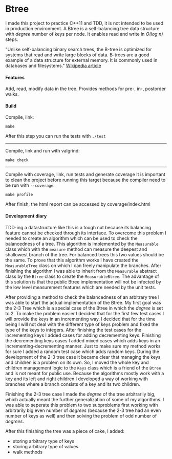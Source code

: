 # Btree #

I made this project to practice C++11 and TDD, it is not intended to be used in production environment.
A Btree is a self-balancing tree data structure with *degree* number of keys per node.
It enables read and write in *O(log n)* steps.


"Unlike self-balancing binary search trees, the B-tree is optimized for systems that read and write large blocks of data.
B-trees are a good example of a data structure for external memory. It is commonly used in databases and filesystems."
[Wikipedia article](https://en.wikipedia.org/wiki/B-tree)


#### Features ####

Add, read, modify data in the tree. Provides methods for pre-, in-, postorder walks.

#### Build ####

Compile, link:

`make`

After this step you can run the tests with `./test`

---

Compile, link and run with valgrind:

`make check`

---

Compile with coverage, link, run tests and generate coverage
It is important to clean the project before running this target because the compiler need to be run with `--coverage`:

`make profile`

After finish, the html report can be accessed by coverage/index.html


#### Development diary ####

TDD-ing a datastructure like this is a tough nut because its balancing feature cannot be checked through its interface.
To overcome this problem I needed to create an algorithm which can be used to check the balancedness of a tree.
This algorithm is implemented by the `Measurable` class which with the `measure` method can measure the deepest and
shallowest branch of the tree. For balanced trees this two values should be the same. To prove that this algorithm works
I have created the `MeasurableTree` class on which I can freely manipulate the branches. After finishing the algorithm
I was able to inherit from the `Measurable` abstract class by the `Btree` class to create the `MeasurableBtree`.
The advantage of this solution is that the public Btree implementation will not be infected by the low level
measurement features which are needed by the unit tests.


After providing a method to check the balancedness of an arbitrary tree I was able to start the actual implementation
of the Btree. My first goal was the 2-3 Tree which is a special case of the Btree in which the *degree* is set to 2.
To make the problem easier I decided that for the first few test cases I will provide the keys in an incrementing way.
I decided that for the time being I will not deal with the different type of keys problem and fixed the type of the
keys to integers.
After finishing the test cases for the incrementing keys I added cases for adding decrementing keys.
Finishing the decrementing keys cases I added mixed cases which adds keys in an incrementing-decrementing manner.
Just to make sure my method works for sure I added a random test case which adds random keys.
During the development of the 2-3 tree case it became clear that managing the keys and children is a problem on its own.
So, I moved the whole key and children management logic to the `Keys` class which is a friend of the `Btree` and
is not meant for public use. Because the algorithms mostly work with a key and its left and right children
I developed a way of working with branches where a branch consists of a key and its two children.


Finishing the 2-3 tree case I made the *degree* of the tree arbitrarily big, which actually meant the further
generalization of some of my algorithms. I was able to seperate this problem to two subproblems first working with
arbitrarily big even number of *degrees* (because the 2-3 tree had an even number of keys as well) and then
solving the problem of odd number of *degrees*.

After this finishing the tree was a piece of cake, I added:

* storing arbitrary type of keys
* storing arbitrary type of values
* walk methods
